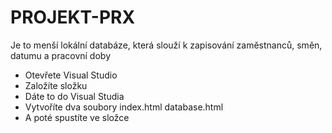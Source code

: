 # PROJEKT-PRX

Je to menší lokální databáze, která slouží k zapisování zaměstnanců, směn, datumu a pracovní doby



- Otevřete Visual Studio
- Založíte složku
- Dáte to do Visual Studia
- Vytvoříte dva soubory   index.html    database.html
- A poté spustíte ve složce
